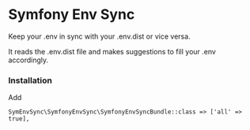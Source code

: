 

# Symfony Env Sync

Keep your .env in sync with your .env.dist or vice versa.

It reads the .env.dist file and makes suggestions to fill your .env accordingly. 

### Installation

Add

``SymEnvSync\SymfonyEnvSync\SymfonyEnvSyncBundle::class => ['all' => true],``

